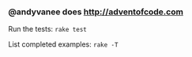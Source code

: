 ### @andyvanee does <http://adventofcode.com>

Run the tests: `rake test`

List completed examples: `rake -T`
